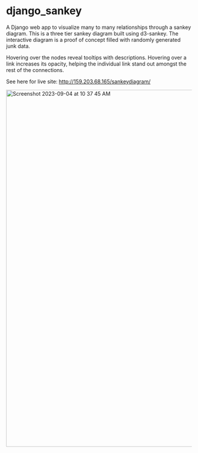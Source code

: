 # django_sankey
A Django web app to visualize many to many relationships through a sankey diagram. This is a three tier sankey diagram built using d3-sankey. The interactive diagram is a proof of concept filled with randomly generated junk data.

Hovering over the nodes reveal tooltips with descriptions.
Hovering over a link increases its opacity, helping the individual link stand out amongst the rest of the connections.


See here for live site: http://159.203.68.165/sankeydiagram/


<img width="967" alt="Screenshot 2023-09-04 at 10 37 45 AM" src="https://github.com/labonibayen/django_sankey/assets/26695981/80c7686b-8cf6-49ce-b052-ce4e86a559f9">
